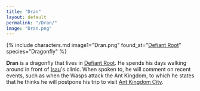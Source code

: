 ```yaml
---
title: "Dran"
layout: default
permalink: "/Dran/"
image: "Dran.png"
---
```

{% include characters.md image1="Dran.png" found_at="[Defiant Root](/Defiant_Root)" species="Dragonfly" %}

**Dran** is a dragonfly that lives in [Defiant Root](/Defiant_Root). He spends his days walking around in front of [Isau](/Isau)'s clinic. When spoken to, he will comment on recent events, such as when the Wasps attack the Ant Kingdom, to which he states that he thinks he will postpone his trip to visit [Ant Kingdom City](/Ant_Kingdom_City).